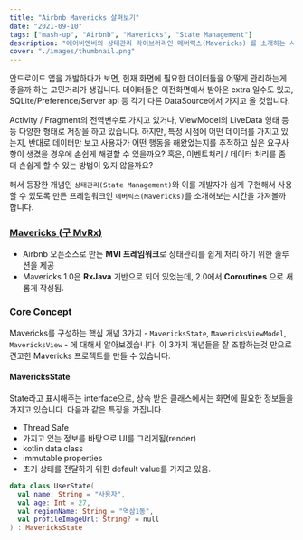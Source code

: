 ```yaml
---
title: "Airbnb Mavericks 살펴보기"
date: "2021-09-10"
tags: ["mash-up", "Airbnb", "Mavericks", "State Management"]
description: "에어비엔비의 상태관리 라이브러리인 메버릭스(Mavericks) 를 소개하는 시간을 가져볼까 합니다."
cover: "./images/thumbnail.png"
---
```


안드로이드 앱을 개발하다가 보면, 현재 화면에 필요한 데이터들을 어떻게 관리하는게 좋을까 하는 고민거리가 생깁니다. 데이터들은 이전화면에서 받아온 extra 일수도 있고, SQLite/Preference/Server api 등 각기 다른 DataSource에서 가지고 올 것입니다.

Activity / Fragment의 전역변수로 가지고 있거나, ViewModel의 LiveData<T> 형태 등등 다양한 형태로 저장을 하고 있습니다. 하지만, 특정 시점에 어떤 데이터를 가지고 있는지, 반대로 데이터만 보고 사용자가 어떤 행동을 해왔었는지를 추적하고 싶은 요구사항이 생겼을 경우에 손쉽게 해결할 수 있을까요? 혹은, 이벤트처리 / 데이터 처리를 좀 더 손쉽게 할 수 있는 방법이 있지 않을까요? 
  
해서 등장한 개념인 `상태관리(State Management)`와 이를 개발자가 쉽게 구현해서 사용할 수 있도록 만든 프레임워크인 `메버릭스(Mavericks)`를 소개해보는 시간을 가져볼까 합니다.

### [Mavericks (구 MvRx)](https://airbnb.io/mavericks/#/)
- Airbnb 오픈소스로 만든 **MVI 프레임워크**로 상태관리를 쉽게 처리 하기 위한 솔루션을 제공
- Mavericks 1.0은 **RxJava** 기반으로 되어 있었는데, 2.0에서 **Coroutines** 으로 새롭게 작성됨.

### Core Concept
Mavericks를 구성하는 핵심 개념 3가지 - `MavericksState`, `MavericksViewModel`, `MavericksView` - 에 대해서 알아보겠습니다. 이 3가지 개념들을 잘 조합하는것 만으로 견고한 Mavericks 프로젝트를 만들 수 있습니다.
  
#### MavericksState
State라고 표시해주는 interface으로, 상속 받은 클래스에서는 화면에 필요한 정보들을 가지고 있습니다. 다음과 같은 특징을 가집니다.
  - Thread Safe
  - 가지고 있는 정보를 바탕으로 UI를 그리게됨(render)
  - kotlin data class 
  - immutable properties
  - 초기 상태를 전달하기 위한 default value를 가지고 있음.
  
```kotlin
data class UserState(
  val name: String = "사용자",
  val age: Int = 27,
  val regionName: String = "역삼1동",
  val profileImageUrl: String? = null
) : MavericksState
```

